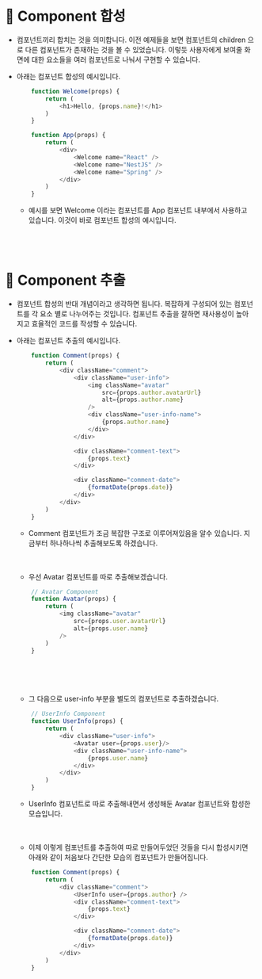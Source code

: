 # 🔔 Component 합성

- 컴포넌트끼리 합치는 것을 의미합니다. 이전 예제들을 보면 컴포넌트의 children 으로 다른 컴포넌트가 존재하는 것을 볼 수 있었습니다. 이렇듯 사용자에게 보여줄 화면에 대한 요소들을 여러 컴포넌트로 나눠서 구현할 수 있습니다.

- 아래는 컴포넌트 합성의 예시입니다.
    ```js
        function Welcome(props) {
            return (
                <h1>Hello, {props.name}!</h1>
            )
        }

        function App(props) {
            return (
                <div>
                    <Welcome name="React" />
                    <Welcome name="NestJS" />
                    <Welcome name="Spring" />
                </div>
            )
        }
    ```
    - 예시를 보면 Welcome 이라는 컴포넌트를 App 컴포넌트 내부에서 사용하고 있습니다. 이것이 바로 컴포넌트 합성의 예시입니다. <br/><br/><br/><br/>


# 🔔 Component 추출

- 컴포넌트 합성의 반대 개념이라고 생각하면 됩니다. 복잡하게 구성되어 있는 컴포넌트를 각 요소 별로 나누어주는 것입니다. 컴포넌트 추출을 잘하면 재사용성이 높아지고 효율적인 코드를 작성할 수 있습니다.

- 아래는 컴포넌트 추출의 예시입니다. 
    ```js
        function Comment(props) {
            return (
                <div className="comment">
                    <div className="user-info">
                        <img className="avatar"
                            src={props.author.avatarUrl}
                            alt={props.author.name}
                        />
                        <div className="user-info-name">
                            {props.author.name}
                        </div>
                    </div>

                    <div className="comment-text">
                        {props.text}
                    </div>

                    <div className="comment-date">
                        {formatDate(props.date)}
                    </div>
                </div>
            )
        }
    ```
    - Comment 컴포넌트가 조금 복잡한 구조로 이루어져있음을 알수 있습니다. 지금부터 하나하나씩 추출해보도록 하겠습니다.<br/><br/><br/>

    - 우선 Avatar 컴포넌트를 따로 추출해보겠습니다.
    ```js
        // Avatar Component
        function Avatar(props) {
            return (
                <img className="avatar"
                    src={props.user.avatarUrl}
                    alt={props.user.name}
                />
            )
        }
    ```
    <br/><br/><br/>



    - 그 다음으로 user-info 부분을 별도의 컴포넌트로 추출하겠습니다.
    ```js
        // UserInfo Component
        function UserInfo(props) {
            return (
                <div className="user-info">
                    <Avatar user={props.user}/>
                    <div className="user-info-name">
                        {props.user.name}
                    </div>
                </div>
            )
        }
    ```
    - UserInfo 컴포넌트로 따로 추출해내면서 생성해둔 Avatar 컴포넌트와 합성한 모습입니다. <br/><br/><br/>

    - 이제 이렇게 컴포넌트를 추출하여 따로 만들어두었던 것들을 다시 합성시키면 아래와 같이 처음보다 간단한 모습의 컴포넌트가 만들어집니다. 
    ```js
        function Comment(props) {
            return (
                <div className="comment">
                    <UserInfo user={props.author} />
                    <div className="comment-text">
                        {props.text}
                    </div>

                    <div className="comment-date">
                        {formatDate(props.date)}
                    </div>
                </div>
            )
        } 
    ```